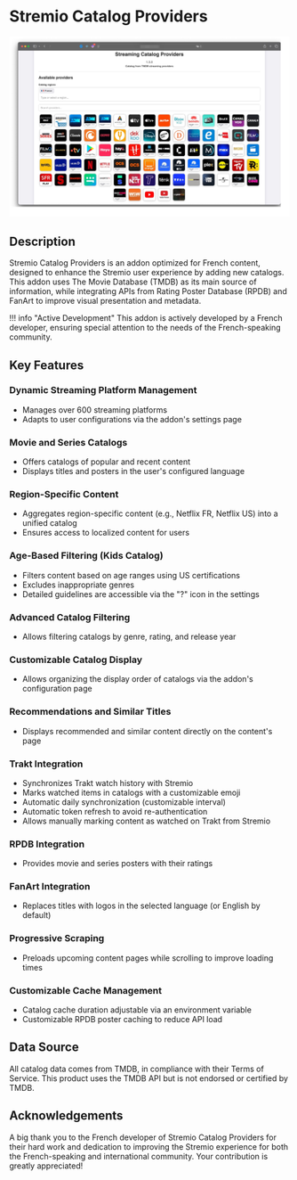 # Stremio Catalog Providers

![Stremio Catalog Providers](./images/image-jic6p-29-09-2024.jpg)

## Description

Stremio Catalog Providers is an addon optimized for French content, designed to enhance the Stremio user experience by adding new catalogs. This addon uses The Movie Database (TMDB) as its main source of information, while integrating APIs from Rating Poster Database (RPDB) and FanArt to improve visual presentation and metadata.

!!! info "Active Development"
    This addon is actively developed by a French developer, ensuring special attention to the needs of the French-speaking community.

## Key Features

### Dynamic Streaming Platform Management

- Manages over 600 streaming platforms
- Adapts to user configurations via the addon's settings page

### Movie and Series Catalogs

- Offers catalogs of popular and recent content
- Displays titles and posters in the user's configured language

### Region-Specific Content

- Aggregates region-specific content (e.g., Netflix FR, Netflix US) into a unified catalog
- Ensures access to localized content for users

### Age-Based Filtering (Kids Catalog)

- Filters content based on age ranges using US certifications
- Excludes inappropriate genres
- Detailed guidelines are accessible via the "?" icon in the settings

### Advanced Catalog Filtering

- Allows filtering catalogs by genre, rating, and release year

### Customizable Catalog Display

- Allows organizing the display order of catalogs via the addon's configuration page

### Recommendations and Similar Titles

- Displays recommended and similar content directly on the content's page

### Trakt Integration

- Synchronizes Trakt watch history with Stremio
- Marks watched items in catalogs with a customizable emoji
- Automatic daily synchronization (customizable interval)
- Automatic token refresh to avoid re-authentication
- Allows manually marking content as watched on Trakt from Stremio

### RPDB Integration

- Provides movie and series posters with their ratings

### FanArt Integration

- Replaces titles with logos in the selected language (or English by default)

### Progressive Scraping

- Preloads upcoming content pages while scrolling to improve loading times

### Customizable Cache Management

- Catalog cache duration adjustable via an environment variable
- Customizable RPDB poster caching to reduce API load

## Data Source

All catalog data comes from TMDB, in compliance with their Terms of Service. This product uses the TMDB API but is not endorsed or certified by TMDB.

## Acknowledgements

A big thank you to the French developer of Stremio Catalog Providers for their hard work and dedication to improving the Stremio experience for both the French-speaking and international community. Your contribution is greatly appreciated!